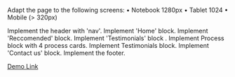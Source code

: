 Adapt the page to the following screens:
• Notebook 1280px
• Tablet 1024
• Mobile (> 320px)

Implement the header with 'nav'.
Implement 'Home' block.
Implement 'Reccomended' block.
Implement 'Testimonials' block .
Implement Process block with 4 process cards.
Implement Testimonials block.
Implement 'Contact us' block.
Implement the footer.

[Demo Link]( https://roman-romanenko.github.io/bose-landing/)
